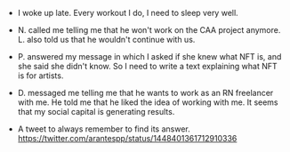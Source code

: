 - I woke up late. Every workout I do, I need to sleep very well.

- N. called me telling me that he won't work on the CAA project anymore. L. also told us that he wouldn't continue with us.

- P. answered my message in which I asked if she knew what NFT is, and she said she didn't know. So I need to write a text explaining what NFT is for artists.

- D. messaged me telling me that he wants to work as an RN freelancer with me. He told me that he liked the idea of working with me. It seems that my social capital is generating results.

- A tweet to always remember to find its answer. https://twitter.com/arantespp/status/1448401361712910336

